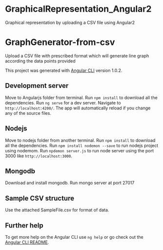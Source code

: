 # GraphicalRepresentation_Angular2
Graphical representation by uploading a CSV file using Angular2
# GraphGenerator-from-csv
Upload a CSV file with prescribed format which will generate line graph according the data points provided

This project was generated with [Angular CLI](https://github.com/angular/angular-cli) version 1.0.2.

## Development server
Move to Angularjs folder from terminal.
Run `npm install` to download all the dependencies.
Run `ng serve` for a dev server. Navigate to `http://localhost:4200/`. The app will automatically reload if you change any of the source files.

## Nodejs
Move to nodejs folder from another terminal.
Run `npm install` to download all the dependencies.
Run `npm install nodemon --save` to run nodejs project using nodemom.
Run `npdemon server.js` to run node server using the port 3000 like `http://localhost:3000`.

## Mongodb
Download and install mongodb.
Run mongo server at port 27017
## Sample CSV structure
Use the attached SampleFile.csv for format of data.

## Further help

To get more help on the Angular CLI use `ng help` or go check out the [Angular CLI README](https://github.com/angular/angular-cli/blob/master/README.md).
